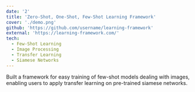 ```yaml
---
date: '2'
title: 'Zero-Shot, One-Shot, Few-Shot Learning Framework'
cover: './demo.png'
github: 'https://github.com/username/learning-framework'
external: 'https://learning-framework.com/'
tech:
  - Few-Shot Learning
  - Image Processing
  - Transfer Learning
  - Siamese Networks
---
```


Built a framework for easy training of few-shot models dealing with images, enabling users to apply transfer learning on pre-trained siamese networks.
